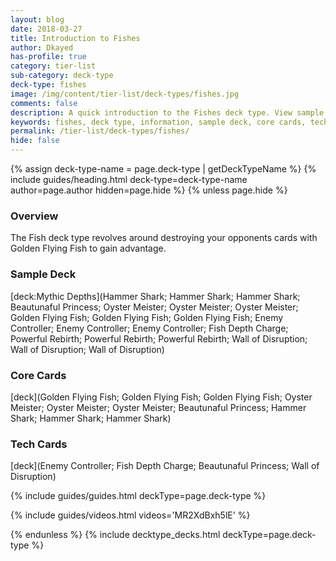 ```yaml
---
layout: blog
date: 2018-03-27
title: Introduction to Fishes
author: Dkayed
has-profile: true
category: tier-list
sub-category: deck-type
deck-type: fishes
image: /img/content/tier-list/deck-types/fishes.jpg
comments: false
description: A quick introduction to the Fishes deck type. View sample deck, core cards, tech cards, quick tips, guides, videos and other information.
keywords: fishes, deck type, information, sample deck, core cards, tech cards, quick tips, guides, videos
permalink: /tier-list/deck-types/fishes/
hide: false
---
```


{% assign deck-type-name = page.deck-type | getDeckTypeName %}
{% include guides/heading.html deck-type=deck-type-name author=page.author hidden=page.hide %}
{% unless page.hide %}

### Overview
The Fish deck type revolves around destroying your opponents cards with Golden Flying Fish to gain advantage.

### Sample Deck

[deck:Mythic Depths](Hammer Shark; Hammer Shark; Hammer Shark; Beautunaful Princess; Oyster Meister; Oyster Meister; Oyster Meister; Golden Flying Fish; Golden Flying Fish; Golden Flying Fish; Enemy Controller; Enemy Controller; Enemy Controller; Fish Depth Charge; Powerful Rebirth; Powerful Rebirth; Powerful Rebirth; Wall of Disruption; Wall of Disruption; Wall of Disruption)  

### Core Cards

[deck](Golden Flying Fish; Golden Flying Fish; Golden Flying Fish; Oyster Meister; Oyster Meister; Oyster Meister; Beautunaful Princess; Hammer Shark; Hammer Shark; Hammer Shark)    

### Tech Cards

[deck](Enemy Controller; Fish Depth Charge; Beautunaful Princess; Wall of Disruption)

{% include guides/guides.html deckType=page.deck-type %}

{% include guides/videos.html videos='MR2XdBxh5lE' %}

<!-- &t=275s -->

{% endunless %}
{% include decktype_decks.html deckType=page.deck-type %}
